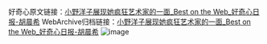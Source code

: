 好奇心原文链接：[小野洋子展现她疯狂艺术家的一面_Best on the Web_好奇心日报-胡晨希](https://www.qdaily.com/articles/9565.html)
WebArchive归档链接：[小野洋子展现她疯狂艺术家的一面_Best on the Web_好奇心日报-胡晨希](http://web.archive.org/web/20190623154459/https://www.qdaily.com/articles/9565.html)
![image](http://ww3.sinaimg.cn/large/007d5XDply1g3vfqn3aqaj30u033wh62)